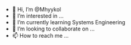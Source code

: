 - 👋 Hi, I’m @Mhyykol
- 👀 I’m interested in ...
- 🌱 I’m currently learning Systems Engineering
- 💞️ I’m looking to collaborate on ...
- 📫 How to reach me ...

<!---
Mhyykol/Mhyykol is a ✨ special ✨ repository because its `README.md` (this file) appears on your GitHub profile.
You can click the Preview link to take a look at your changes.
--->
